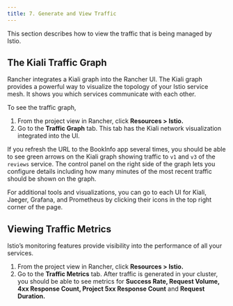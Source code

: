 ```yaml
---
title: 7. Generate and View Traffic
---
```


<head>
  <link rel="canonical" href="https://ranchermanager.docs.rancher.com/how-to-guides/advanced-user-guides/istio-setup-guide/generate-and-view-traffic"/>
</head>

This section describes how to view the traffic that is being managed by Istio.

## The Kiali Traffic Graph

Rancher integrates a Kiali graph into the Rancher UI. The Kiali graph provides a powerful way to visualize the topology of your Istio service mesh. It shows you which services communicate with each other.

To see the traffic graph,

1. From the project view in Rancher, click **Resources > Istio.**
1. Go to the **Traffic Graph** tab. This tab has the Kiali network visualization integrated into the UI.

If you refresh the URL to the BookInfo app several times, you should be able to see green arrows on the Kiali graph showing traffic to `v1` and `v3` of the `reviews` service. The control panel on the right side of the graph lets you configure details including how many minutes of the most recent traffic should be shown on the graph.

For additional tools and visualizations, you can go to each UI for Kiali, Jaeger, Grafana, and Prometheus by clicking their icons in the top right corner of the page.

## Viewing Traffic Metrics

Istio’s monitoring features provide visibility into the performance of all your services.

1. From the project view in Rancher, click **Resources > Istio.**
1. Go to the **Traffic Metrics** tab. After traffic is generated in your cluster, you should be able to see metrics for **Success Rate, Request Volume, 4xx Response Count, Project 5xx Response Count** and **Request Duration.**
